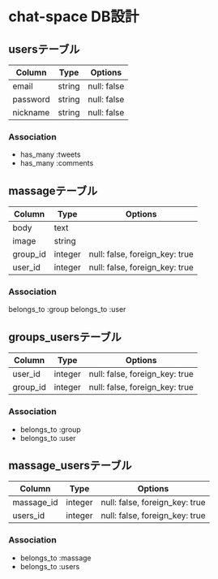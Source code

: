 # chat-space DB設計
## usersテーブル
|Column|Type|Options|
|------|----|-------|
|email|string|null: false|
|password|string|null: false|
|nickname|string|null: false|
### Association
- has_many :tweets
- has_many :comments

## massageテーブル
|Column|Type|Options|
|------|----|-------|
|body|text| |
|image|string| |
|group_id|integer|null: false, foreign_key: true|
|user_id|integer|null: false, foreign_key: true|
### Association
 belongs_to :group
 belongs_to :user

## groups_usersテーブル
|Column|Type|Options|
|------|----|-------|
|user_id|integer|null: false, foreign_key: true|
|group_id|integer|null: false, foreign_key: true|
### Association
- belongs_to :group
- belongs_to :user

## massage_usersテーブル
|Column|Type|Options|
|------|----|-------|
|massage_id|integer|null: false, foreign_key: true|
|users_id|integer|null: false, foreign_key: true|
### Association
- belongs_to :massage
- belongs_to :users